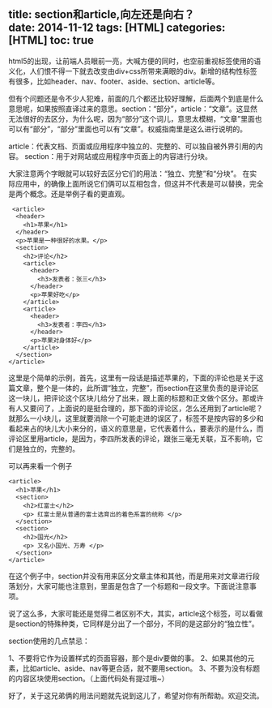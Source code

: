 title: section和article,向左还是向右？        
date: 2014-11-12
tags: [HTML]
categories: [HTML]
toc: true
---

html5的出现，让前端人员眼前一亮，大喊方便的同时，也空前重视标签使用的语义化，人们恨不得一下就去改变由div+css所带来满眼的div。新增的结构性标签有很多，比如header、nav、footer、aside、section、article等。

但有个问题还是令不少人犯难，前面的几个都还比较好理解，后面两个到底是什么意思呢，如果按照直译过来的意思。section：“部分”，article：“文章”。这显然无法很好的去区分，为什么呢，因为“部分”这个词儿，意思太模糊，“文章”里面也可以有“部分”，“部分”里面也可以有“文章”。权威指南里是这么进行说明的。

article：代表文档、页面或应用程序中独立的、完整的、可以独自被外界引用的内容。
section：用于对网站或应用程序中页面上的内容进行分块。

大家注意两个字眼就可以较好去区分它们的用法：“独立、完整”和“分块”。
在实际应用中，的确像上面所说它们俩可以互相包含，但这并不代表是可以替换，完全是两个概念。还是举例子看的更直观。

     <article>
      <header>
        <h1>苹果</h1>
      </header>
      <p>苹果是一种很好的水果。</p>
      <section>
        <h2>评论</h2>
        <article>
          <header>
            <h3>发表者：张三</h3>
          </header>
          <p>苹果好吃</p>
        </article>
        <article>
          <header>
            <h3>发表者：李四</h3>
          </header>
          <p>苹果对身体好</p>
        </article>
      </section>
    </article>

这里是个简单的示例，首先，这里有一段话是描述苹果的，下面的评论也是关于这篇文章，整个是一体的，此所谓“独立，完整”，而section在这里负责的是评论区这一块儿，把评论这个区块儿给分了出来，跟上面的标题和正文做个区分。那或许有人又要问了，上面说的是挺合理的，那下面的评论区，怎么还用到了article呢？就那么一小块儿，这里就要消除一个可能走进的误区了，标签不是按内容的多少和看起来占的块儿大小来分的，语义的意思是，它代表着什么，要表示的是什么，而评论区里用article，是因为，李四所发表的评论，跟张三毫无关联，互不影响，它们是独立的，完整的。

可以再来看一个例子

    <article>
      <h1>苹果</h1>
      <section>
        <h2>红富士</h2>
        <p> 红富士是从普通的富士选育出的着色系富的统称 </p>
      </section>
      <section>
        <h2>国光</h2>
        <p> 又名小国光、万寿 </p>
      </section>
    </article>

在这个例子中，section并没有用来区分文章主体和其他，而是用来对文章进行段落划分，大家可能也注意到，里面是包含了一个标题和一段文字。下面说注意事项。

说了这么多，大家可能还是觉得二者区别不大，其实，article这个标签，可以看做是section的特殊种类，它同样是分出了一个部分，不同的是这部分的“独立性”。

section使用的几点禁忌：

1、不要将它作为设置样式的页面容器，那个是div要做的事。
2、如果其他的元素，比如article、aside、nav等更合适，就不要用section。
3、不要为没有标题的内容区块使用section。（上面代码处有提过哦~）

好了，关于这兄弟俩的用法问题就先说到这儿了，希望对你有所帮助。欢迎交流。
